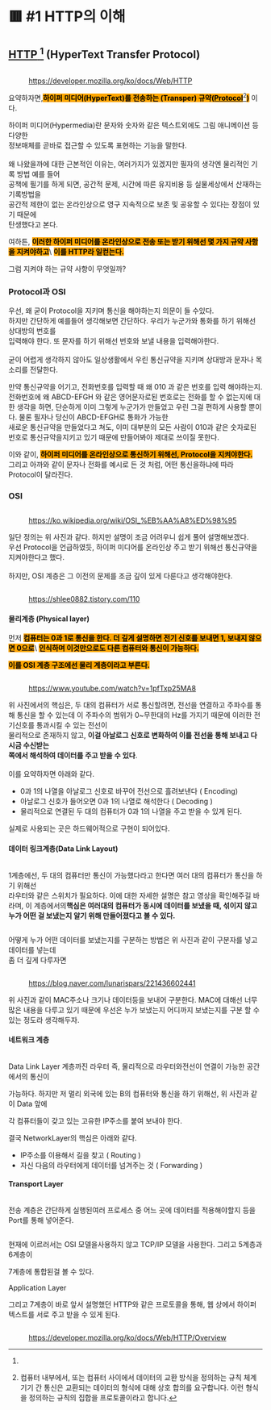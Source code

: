 # 🟥 #1 HTTP의 이해

## [**HTTP** ](#user-content-fn-1)[^1] **(HyperText Transfer Protocol)**

<figure><img src="../.gitbook/assets/image (8) (1).png" alt=""><figcaption><p><a href="https://developer.mozilla.org/ko/docs/Web/HTTP">https://developer.mozilla.org/ko/docs/Web/HTTP</a></p></figcaption></figure>

요약하자면,<mark style="background-color:orange;">**하이퍼 미디어(HyperText)를 전송하는 (Transper) 규약(**</mark>[<mark style="background-color:orange;">**Protocol**</mark>](#user-content-fn-2)[^2]<mark style="background-color:orange;">**)**</mark> 이다.

하이퍼 미디어(Hypermedia)란 문자와 숫자와 같은 텍스트외에도 그림 애니메이션 등 다양한\
정보매체를 곧바로 접근할 수 있도록 표현하는 기능을 말한다.\
\
왜 나왔을까에 대한 근본적인 이유는, 여러가지가 있겠지만 필자의 생각엔 물리적인 기록 방법 예를 들어 \
공책에 필기를 하게 되면, 공간적 문제, 시간에 따른 유지비용 등 실물세상에서 산재하는 기록방법을\
공간적 제한이 없는  온라인상으로 영구  지속적으로 보존 및 공유할 수 있다는 장점이 있기 때문에 \
탄생했다고 본다.



여하튼, <mark style="background-color:orange;">**이러한 하이퍼 미디어를 온라인상으로 전송 또는 받기 위해선 몇  가지 규약 사항을 지켜야하고**</mark>\ <mark style="background-color:orange;">**이를 HTTP라 일컫는다.**</mark>



그럼 지켜야 하는 규약 사항이 무엇일까?

### Protocol과 OSI

우선, 왜 굳이 Protocol을 지키며 통신을 해야하는지 의문이 들 수있다.\
하지만 간단하게 예를들어 생각해보면  간단하다. 우리가 누군가와 통화를 하기 위해선 상대방의 번호를 \
입력해야 한다. 또 문자를 하기 위해선 번호와 보낼 내용을 입력해야한다.\
\
굳이 어렵게 생각하지 않아도 일상생활에서 우린 통신규약을 지키며 상대방과 문자나 목소리를 전달한다.

만약 통신규약을 어기고, 전화번호를 입력할 때 왜 010 과 같은 번호를 입력 해야하는지. 전화번호에 왜 ABCD-EFGH 와 같은 영어문자로된 번호로는 전화를 할 수 없는지에 대한 생각을 하면, 단순하게 이미 그렇게 누군가가  만들었고 우린 그걸 편하게 사용할 뿐이다. 물론 필자나 당신이 ABCD-EFGH로 통화가 가능한\
새로운 통신규약을 만들었다고 쳐도, 이미 대부분의 모든 사람이 010과 같은 숫자로된 번호로 통신규약을지키고 있기 때문에 만들어봐야 제대로 쓰이질 못한다.



이와 같이, <mark style="background-color:orange;">**하이퍼 미디어를 온라인상으로  통신하기  위해선, Protocol을 지켜야한다.**</mark>\
그리고 아까와 같이 문자나 전화를 예시로 든 것 처럼, 어떤 통신을하냐에 따라 Protocol이 달라진다.

### OSI

<figure><img src="../.gitbook/assets/image (4) (1) (1) (1) (1).png" alt=""><figcaption><p><a href="https://ko.wikipedia.org/wiki/OSI_%EB%AA%A8%ED%98%95">https://ko.wikipedia.org/wiki/OSI_%EB%AA%A8%ED%98%95</a></p></figcaption></figure>

일단 정의는 위 사진과 같다. 하지만 설명이 조금 어려우니 쉽게 풀어 설명해보겠다.\
우선 Protocol을 언급하였듯, 하이퍼 미디어를 온라인상 주고 받기 위해선 통신규약을 지켜야한다고 했다.\
\
하지만, OSI 계층은 그 이전의 문제를 조금 깊이 있게 다룬다고 생각해야한다.

<figure><img src="../.gitbook/assets/image (2) (1) (1).png" alt=""><figcaption><p><a href="https://shlee0882.tistory.com/110">https://shlee0882.tistory.com/110</a></p></figcaption></figure>

#### 물리계층 (Physical layer)

먼저 <mark style="background-color:orange;">**컴퓨터는 0과 1로 통신을 한다. 더 깊게 설명하면 전기 신호를 보내면 1, 보내지 않으면 0으로**</mark>\ <mark style="background-color:orange;">**인식하며 이것만으로도 다른 컴퓨터와 통신이 가능하다.**</mark>

<mark style="background-color:orange;">**이를 OSI 계층 구조에선 물리 계층이라고 부른다.**</mark>

<figure><img src="../.gitbook/assets/image (5) (1) (1).png" alt=""><figcaption><p><a href="https://www.youtube.com/watch?v=1pfTxp25MA8">https://www.youtube.com/watch?v=1pfTxp25MA8</a></p></figcaption></figure>

위 사진에서의 핵심은, 두 대의 컴퓨터가 서로 통신할려면, 전선을 연결하고 주파수를 통해 통신을 할 수 있는데 이 주파수의 범위가 0\~무한대의 Hz를 가지기 때문에 이러한 전기신호를 통과시킬 수 있는 전선이\
물리적으로 존재하지 않고, **이걸 아날로그 신호로 변화하여 이를 전선을 통해 보내고 다시금 수신받는**\
**쪽에서 해석하여 데이터를 주고 받을 수 있다**. \
\
이를 요약하자면 아래와 같다.

* 0과 1의 나열을 아날로그 신호로 바꾸어 전선으로 흘려보낸다 ( Encoding)
* 아날로그 신호가 들어오면 0과 1의 나열로 해석한다 ( Decoding )
* 물리적으로 연결된 두 대의 컴퓨터가 0과 1의 나열을 주고 받을 수 있게 된다.

실제로 사용되는 곳은 하드웨어적으로 구현이 되어있다.

#### 데이터 링크계층(Data Link Layout)

<figure><img src="../.gitbook/assets/image (1) (1) (1) (1) (1) (1) (1).png" alt=""><figcaption></figcaption></figure>

1계층에선, 두 대의 컴퓨터만 통신이 가능했다라고 한다면 여러 대의 컴퓨터가 통신을 하기 위해선\
라우터와 같은 스위치가 필요하다. 이에 대한 자세한 설명은 참고 영상을 확인해주길 바라며, 이 계층에서의**핵심은 여러대의 컴퓨터가 동시에 데이터를 보냈을 때, 섞이지 않고 누가 어떤 걸 보냈는지 알기 위해 만들어졌다고 볼 수 있다.**

<figure><img src="../.gitbook/assets/image (5) (1) (1) (1).png" alt=""><figcaption></figcaption></figure>

어떻게 누가  어떤   데이터를 보냈는지를    구분하는 방법은 위 사진과 같이 구분자를 넣고 데이터를 넣는데\
좀 더 깊게 다루자면&#x20;

<figure><img src="../.gitbook/assets/image (7) (1).png" alt=""><figcaption><p><a href="https://blog.naver.com/lunarispars/221436602441">https://blog.naver.com/lunarispars/221436602441</a></p></figcaption></figure>

위 사진과 같이 MAC주소나 크기나 데이터등을 보내어 구분한다. MAC에 대해선 너무 많은 내용을 다루고 있기 때문에 우선은 누가 보냈는지 어디까지 보냈는지를 구분 할 수 있는 정도라 생각해두자.

#### 네트워크 계층

<figure><img src="../.gitbook/assets/image (1) (1) (1) (1) (1).png" alt=""><figcaption></figcaption></figure>

Data Link Layer 계층까진 라우터 즉, 물리적으로 라우터와전선이 연결이 가능한 공간에서의 통신이

가능하다. 하지만 저 멀리 외국에 있는 B의 컴퓨터와 통신을 하기 위해선, 위 사진과 같이 Data 앞에

각 컴퓨터들이 갖고 있는 고유한 IP주소를 붙여 보내야 한다.

결국 NetworkLayer의 핵심은 아래와 같다.

* IP주소를 이용해서 길을 찾고 ( Routing )
* 자신 다음의 라우터에게 데이터를 넘겨주는 것  ( Forwarding  )

#### Transport Layer

<figure><img src="../.gitbook/assets/image (1) (1) (1) (1) (1) (1).png" alt=""><figcaption></figcaption></figure>

전송 계층은 간단하게 실행된여러 프로세스 중  어느 곳에 데이터를 적용해야할지 등을 Port를 통해  넣어준다.

<figure><img src="../.gitbook/assets/image (4) (1) (1).png" alt=""><figcaption></figcaption></figure>

현재에 이르러서는 OSI 모델을사용하지 않고 TCP/IP 모델을 사용한다.  그리고 5계층과 6계층이

7계층에 통합된걸 볼 수 있다.



Application Layer

그리고 7계층이 바로 앞서 설명했던 HTTP와 같은 프로토콜을 통해, 웹 상에서 하이퍼텍스트를 서로 주고 받을 수 있게 된다.

<figure><img src="../.gitbook/assets/image (2) (1) (1) (1) (1).png" alt=""><figcaption><p><a href="https://developer.mozilla.org/ko/docs/Web/HTTP/Overview">https://developer.mozilla.org/ko/docs/Web/HTTP/Overview</a></p></figcaption></figure>

[^1]: 

[^2]: 컴퓨터 내부에서, 또는 컴퓨터 사이에서 데이터의 교환 방식을 정의하는 규칙 체계\
    기기 간 통신은 교환되는 데이터의 형식에 대해 상호 합의를 요구합니다. 이런 형식을 정의하는 규칙의 집합을 프로토콜이라고 합니다.

